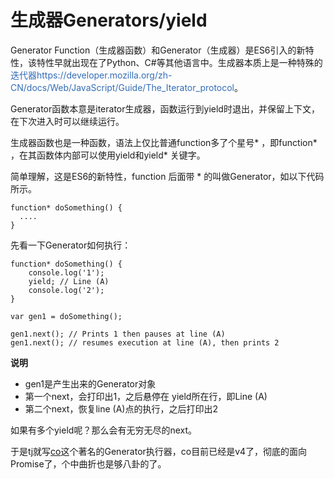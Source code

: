 # 生成器Generators/yield

Generator Function（生成器函数）和Generator（生成器）是ES6引入的新特性，该特性早就出现在了Python、C#等其他语言中。生成器本质上是一种特殊的<FONT COLOR=#336DB7>迭代器https://developer.mozilla.org/zh-CN/docs/Web/JavaScript/Guide/The_Iterator_protocol</FONT>。

Generator函数本意是iterator生成器，函数运行到yield时退出，并保留上下文，在下次进入时可以继续运行。

生成器函数也是一种函数，语法上仅比普通function多了个星号* ，即function* ，在其函数体内部可以使用yield和yield* 关键字。

简单理解，这是ES6的新特性，function 后面带 * 的叫做Generator，如以下代码所示。

```
function* doSomething() {
  ....
}
```

先看一下Generator如何执行：

```
function* doSomething() {
    console.log('1');
    yield; // Line (A)
    console.log('2');
}

var gen1 = doSomething();

gen1.next(); // Prints 1 then pauses at line (A)
gen1.next(); // resumes execution at line (A), then prints 2
```

**说明**

- gen1是产生出来的Generator对象
- 第一个next，会打印出1，之后悬停在 yield所在行，即Line (A)
- 第二个next，恢复line (A)点的执行，之后打印出2

如果有多个yield呢？那么会有无穷无尽的next。

于是tj就写[co](https://github.com/tj/co)这个著名的Generator执行器，co目前已经是v4了，彻底的面向Promise了，个中曲折也是够八卦的了。